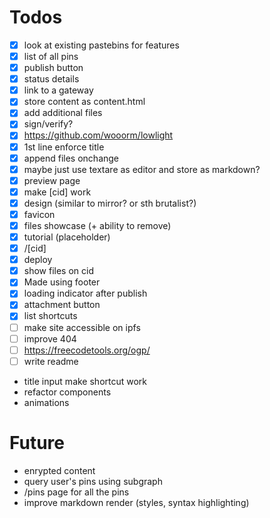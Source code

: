 # Todos

- [x] look at existing pastebins for features
- [x] list of all pins
- [x] publish button
- [x] status details
- [x] link to a gateway
- [x] store content as content.html
- [x] add additional files
- [x] sign/verify?
- [x] https://github.com/wooorm/lowlight
- [x] 1st line enforce title
- [x] append files onchange
- [x] maybe just use textare as editor and store as markdown?
- [x] preview page
- [x] make [cid] work
- [x] design (similar to mirror? or sth brutalist?)
- [x] favicon
- [x] files showcase (+ ability to remove)
- [x] tutorial (placeholder)
- [x] /[cid]
- [x] deploy
- [x] show files on cid
- [x] Made using footer
- [x] loading indicator after publish
- [x] attachment button
- [x] list shortcuts
- [ ] make site accessible on ipfs
- [ ] improve 404
- [ ] https://freecodetools.org/ogp/
- [ ] write readme
- title input make shortcut work
- refactor components
- animations

# Future

- enrypted content
- query user's pins using subgraph
- /pins page for all the pins
- improve markdown render (styles, syntax highlighting)
